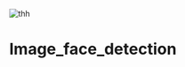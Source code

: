 ![thh](https://github.com/user-attachments/assets/3fc48a95-62b9-4aea-8ae5-7eb6406e1509)
# Image_face_detection
